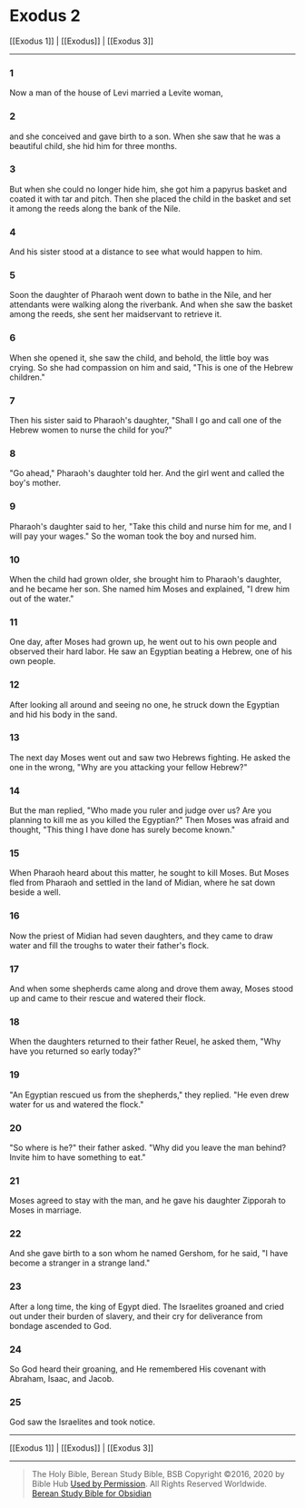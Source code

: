 # Exodus 2

[[Exodus 1]] | [[Exodus]] | [[Exodus 3]]

---

### 1
Now a man of the house of Levi married a Levite woman,

### 2
and she conceived and gave birth to a son. When she saw that he was a beautiful child, she hid him for three months.

### 3
But when she could no longer hide him, she got him a papyrus basket and coated it with tar and pitch. Then she placed the child in the basket and set it among the reeds along the bank of the Nile.

### 4
And his sister stood at a distance to see what would happen to him.

### 5
Soon the daughter of Pharaoh went down to bathe in the Nile, and her attendants were walking along the riverbank. And when she saw the basket among the reeds, she sent her maidservant to retrieve it.

### 6
When she opened it, she saw the child, and behold, the little boy was crying. So she had compassion on him and said, "This is one of the Hebrew children."

### 7
Then his sister said to Pharaoh's daughter, "Shall I go and call one of the Hebrew women to nurse the child for you?"

### 8
"Go ahead," Pharaoh's daughter told her. And the girl went and called the boy's mother.

### 9
Pharaoh's daughter said to her, "Take this child and nurse him for me, and I will pay your wages." So the woman took the boy and nursed him.

### 10
When the child had grown older, she brought him to Pharaoh's daughter, and he became her son. She named him Moses and explained, "I drew him out of the water."

### 11
One day, after Moses had grown up, he went out to his own people and observed their hard labor. He saw an Egyptian beating a Hebrew, one of his own people.

### 12
After looking all around and seeing no one, he struck down the Egyptian and hid his body in the sand.

### 13
The next day Moses went out and saw two Hebrews fighting. He asked the one in the wrong, "Why are you attacking your fellow Hebrew?"

### 14
But the man replied, "Who made you ruler and judge over us? Are you planning to kill me as you killed the Egyptian?" Then Moses was afraid and thought, "This thing I have done has surely become known."

### 15
When Pharaoh heard about this matter, he sought to kill Moses. But Moses fled from Pharaoh and settled in the land of Midian, where he sat down beside a well.

### 16
Now the priest of Midian had seven daughters, and they came to draw water and fill the troughs to water their father's flock.

### 17
And when some shepherds came along and drove them away, Moses stood up and came to their rescue and watered their flock.

### 18
When the daughters returned to their father Reuel, he asked them, "Why have you returned so early today?"

### 19
"An Egyptian rescued us from the shepherds," they replied. "He even drew water for us and watered the flock."

### 20
"So where is he?" their father asked. "Why did you leave the man behind? Invite him to have something to eat."

### 21
Moses agreed to stay with the man, and he gave his daughter Zipporah to Moses in marriage.

### 22
And she gave birth to a son whom he named Gershom, for he said, "I have become a stranger in a strange land."

### 23
After a long time, the king of Egypt died. The Israelites groaned and cried out under their burden of slavery, and their cry for deliverance from bondage ascended to God.

### 24
So God heard their groaning, and He remembered His covenant with Abraham, Isaac, and Jacob.

### 25
God saw the Israelites and took notice.

---

[[Exodus 1]] | [[Exodus]] | [[Exodus 3]]

---

> The Holy Bible, Berean Study Bible, BSB
> Copyright &copy;2016, 2020 by Bible Hub
> [Used by Permission](https://berean.bible/terms.htm). All Rights Reserved Worldwide.
> [Berean Study Bible for Obsidian](https://github.com/gapmiss/berean-study-bible-for-obsidian)</small>

